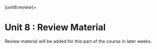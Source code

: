 (unit8:review)=
# Unit 8 : Review Material

Review material will be added for this part of the course in later weeks.

<!-- 
The following links can be used to review the content covered in Unit 3.
- {ref}`unit8:problems`
- {ref}`unit8:additionalproblems`
- {ref}`unit8:terms`
- {ref}`unit8:flashcards`
- {ref}`unit8:randomquiz`
- {ref}`unit8:fullquiz` 
-->
